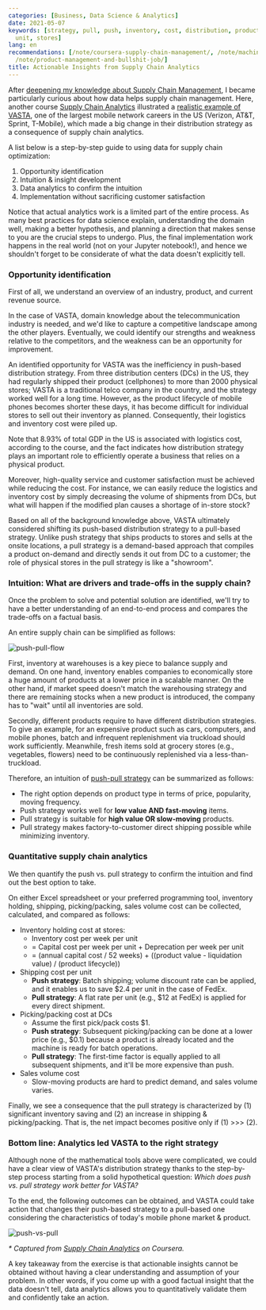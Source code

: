 ```yaml
---
categories: [Business, Data Science & Analytics]
date: 2021-05-07
keywords: [strategy, pull, push, inventory, cost, distribution, product, analytics,
  unit, stores]
lang: en
recommendations: [/note/coursera-supply-chain-management/, /note/machine-learning-product/,
  /note/product-management-and-bullshit-job/]
title: Actionable Insights from Supply Chain Analytics
---
```


After [deepening my knowledge about Supply Chain Management](/note/coursera-supply-chain-management), I became particularly curious about how data helps supply chain management. Here, another course [Supply Chain Analytics](https://www.coursera.org/learn/supply-chain-analytics) illustrated a [realistic example of VASTA](http://scal.business.rutgers.edu/CaseDetail.html), one of the largest mobile network careers in the US (Verizon, AT&T, Sprint, T-Mobile), which made a big change in their distribution strategy as a consequence of supply chain analytics.

A list below is a step-by-step guide to using data for supply chain optimization:

1. Opportunity identification
2. Intuition & insight development
3. Data analytics to confirm the intuition
4. Implementation without sacrificing customer satisfaction

Notice that actual analytics work is a limited part of the entire process. As many best practices for data science explain, understanding the domain well, making a better hypothesis, and planning a direction that makes sense to you are the crucial steps to undergo. Plus, the final implementation work happens in the real world (not on your Jupyter notebook!), and hence we shouldn't forget to be considerate of what the data doesn't explicitly tell.

### Opportunity identification

First of all, we understand an overview of an industry, product, and current revenue source. 

In the case of VASTA, domain knowledge about the telecommunication industry is needed, and we'd like to capture a competitive landscape among the other players. Eventually, we could identify our strengths and weakness relative to the competitors, and the weakness can be an opportunity for improvement.

An identified opportunity for VASTA was the inefficiency in push-based distribution strategy. From three distribution centers (DCs) in the US, they had regularly shipped their product (cellphones) to more than 2000 physical stores; VASTA is a traditional telco company in the country, and the strategy worked well for a long time. However, as the product lifecycle of mobile phones becomes shorter these days, it has become difficult for individual stores to sell out their inventory as planned. Consequently, their logistics and inventory cost were piled up. 

Note that 8.93% of total GDP in the US is associated with logistics cost, according to the course, and the fact indicates how distribution strategy plays an important role to efficiently operate a business that relies on a physical product.

Moreover, high-quality service and customer satisfaction must be achieved while reducing the cost. For instance, we can easily reduce the logistics and inventory cost by simply decreasing the volume of shipments from DCs, but what will happen if the modified plan causes a shortage of in-store stock?

Based on all of the background knowledge above, VASTA ultimately considered shifting its push-based distribution strategy to a pull-based strategy. Unlike push strategy that ships products to stores and sells at the onsite locations, a pull strategy is a demand-based approach that compiles a product on-demand and directly sends it out from DC to a customer; the role of physical stores in the pull strategy is like a "showroom".

### Intuition: What are drivers and trade-offs in the supply chain?

Once the problem to solve and potential solution are identified, we'll try to have a better understanding of an end-to-end process and compares the trade-offs on a factual basis.

An entire supply chain can be simplified as follows:

![push-pull-flow](/images/supply-chain-analytics/push-pull-flow.png)

First, inventory at warehouses is a key piece to balance supply and demand. On one hand, inventory enables companies to economically store a huge amount of products at a lower price in a scalable manner. On the other hand, if market speed doesn't match the warehousing strategy and there are remaining stocks when a new product is introduced, the company has to "wait" until all inventories are sold.

Secondly, different products require to have different distribution strategies. To give an example, for an expensive product such as cars, computers, and mobile phones, batch and infrequent replenishment via truckload should work sufficiently. Meanwhile, fresh items sold at grocery stores (e.g., vegetables, flowers) need to be continuously replenished via a less-than-truckload.

Therefore, an intuition of [push-pull strategy](https://en.wikipedia.org/wiki/Push%E2%80%93pull_strategy) can be summarized as follows:

- The right option depends on product type in terms of price, popularity, moving frequency.
- Push strategy works well for **low value AND fast-moving** items.
- Pull strategy is suitable for **high value OR slow-moving** products.
- Pull strategy makes factory-to-customer direct shipping possible while minimizing inventory.

### Quantitative supply chain analytics

We then quantify the push vs. pull strategy to confirm the intuition and find out the best option to take.

On either Excel spreadsheet or your preferred programming tool, inventory holding, shipping, picking/packing, sales volume cost can be collected, calculated, and compared as follows:

- Inventory holding cost at stores:
  - Inventory cost per week per unit 
  - = Capital cost per week per unit + Deprecation per week per unit 
  - = (annual capital cost / 52 weeks) + ((product value - liquidation value) / (product lifecycle))
- Shipping cost per unit
  - **Push strategy**: Batch shipping; volume discount rate can be applied, and it enables us to save $2.4 per unit in the case of FedEx.
  - **Pull strategy**: A flat rate per unit (e.g., $12 at FedEx) is applied for every direct shipment.
- Picking/packing cost at DCs
  - Assume the first pick/pack costs $1.
  - **Push strategy**: Subsequent picking/packing can be done at a lower price (e.g., $0.1) because a product is already located and the machine is ready for batch operations.
  - **Pull strategy**: The first-time factor is equally applied to all subsequent shipments, and it'll be more expensive than push.
- Sales volume cost
  - Slow-moving products are hard to predict demand, and sales volume varies.

Finally, we see a consequence that the pull strategy is characterized by (1) significant inventory saving and (2) an increase in shipping & picking/packing. That is, the net impact becomes positive only if (1) >>> (2).

### Bottom line: Analytics led VASTA to the right strategy

Although none of the mathematical tools above were complicated, we could have a clear view of VASTA's distribution strategy thanks to the step-by-step process starting from a solid hypothetical question: *Which does push vs. pull strategy work better for VASTA?*

To the end, the following outcomes can be obtained, and VASTA could take action that changes their push-based strategy to a pull-based one considering the characteristics of today's mobile phone market & product.

![push-vs-pull](/images/supply-chain-analytics/push-vs-pull.png)

_\* Captured from [Supply Chain Analytics](https://www.coursera.org/learn/supply-chain-analytics) on Coursera._

A key takeaway from the exercise is that actionable insights cannot be obtained without having a clear understanding and assumption of your problem. In other words, if you come up with a good factual insight that the data doesn't tell, data analytics allows you to quantitatively validate them and confidently take an action.